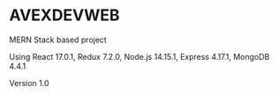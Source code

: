 # AVEXDEVWEB

MERN Stack based project

Using React 17.0.1, Redux 7.2.0, Node.js 14.15.1, Express 4.17.1, MongoDB 4.4.1

Version 1.0
